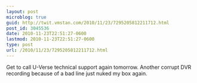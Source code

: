 ```yaml
---
layout: post
microblog: true
guid: http://twit.vmstan.com/2010/11/23/7295205812211712.html
post_id: 3045536
date: 2010-11-23T22:51:27-0600
lastmod: 2010-11-23T22:51:27-0600
type: post
url: /2010/11/23/7295205812211712.html
---
```

Get to call U-Verse technical support again tomorrow. Another corrupt DVR recording because of a bad line just nuked my box again.
